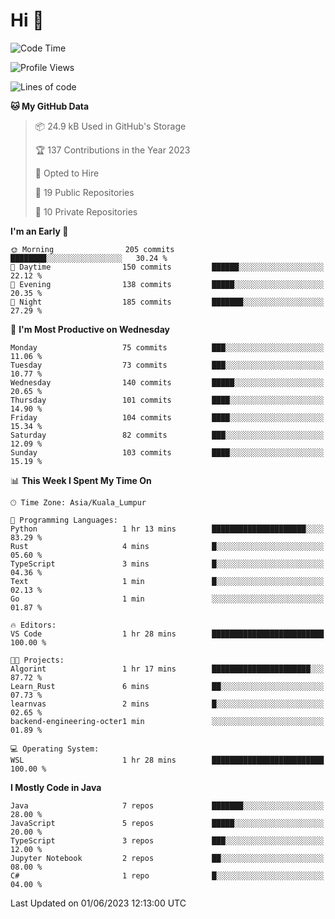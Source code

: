 <h1>Hi 👋</h1>

<!--START_SECTION:waka-->
![Code Time](http://img.shields.io/badge/Code%20Time-209%20hrs%2010%20mins-blue)

![Profile Views](http://img.shields.io/badge/Profile%20Views-7-blue)

![Lines of code](https://img.shields.io/badge/From%20Hello%20World%20I%27ve%20Written-621.0%20thousand%20lines%20of%20code-blue)

**🐱 My GitHub Data** 

> 📦 24.9 kB Used in GitHub's Storage 
 > 
> 🏆 137 Contributions in the Year 2023
 > 
> 💼 Opted to Hire
 > 
> 📜 19 Public Repositories 
 > 
> 🔑 10 Private Repositories 
 > 
**I'm an Early 🐤** 

```text
🌞 Morning                205 commits         ████████░░░░░░░░░░░░░░░░░   30.24 % 
🌆 Daytime                150 commits         ██████░░░░░░░░░░░░░░░░░░░   22.12 % 
🌃 Evening                138 commits         █████░░░░░░░░░░░░░░░░░░░░   20.35 % 
🌙 Night                  185 commits         ███████░░░░░░░░░░░░░░░░░░   27.29 % 
```
📅 **I'm Most Productive on Wednesday** 

```text
Monday                   75 commits          ███░░░░░░░░░░░░░░░░░░░░░░   11.06 % 
Tuesday                  73 commits          ███░░░░░░░░░░░░░░░░░░░░░░   10.77 % 
Wednesday                140 commits         █████░░░░░░░░░░░░░░░░░░░░   20.65 % 
Thursday                 101 commits         ████░░░░░░░░░░░░░░░░░░░░░   14.90 % 
Friday                   104 commits         ████░░░░░░░░░░░░░░░░░░░░░   15.34 % 
Saturday                 82 commits          ███░░░░░░░░░░░░░░░░░░░░░░   12.09 % 
Sunday                   103 commits         ████░░░░░░░░░░░░░░░░░░░░░   15.19 % 
```


📊 **This Week I Spent My Time On** 

```text
🕑︎ Time Zone: Asia/Kuala_Lumpur

💬 Programming Languages: 
Python                   1 hr 13 mins        █████████████████████░░░░   83.29 % 
Rust                     4 mins              █░░░░░░░░░░░░░░░░░░░░░░░░   05.60 % 
TypeScript               3 mins              █░░░░░░░░░░░░░░░░░░░░░░░░   04.36 % 
Text                     1 min               █░░░░░░░░░░░░░░░░░░░░░░░░   02.13 % 
Go                       1 min               ░░░░░░░░░░░░░░░░░░░░░░░░░   01.87 % 

🔥 Editors: 
VS Code                  1 hr 28 mins        █████████████████████████   100.00 % 

🐱‍💻 Projects: 
Algorint                 1 hr 17 mins        ██████████████████████░░░   87.72 % 
Learn_Rust               6 mins              ██░░░░░░░░░░░░░░░░░░░░░░░   07.73 % 
learnvas                 2 mins              █░░░░░░░░░░░░░░░░░░░░░░░░   02.65 % 
backend-engineering-octer1 min               ░░░░░░░░░░░░░░░░░░░░░░░░░   01.89 % 

💻 Operating System: 
WSL                      1 hr 28 mins        █████████████████████████   100.00 % 
```

**I Mostly Code in Java** 

```text
Java                     7 repos             ███████░░░░░░░░░░░░░░░░░░   28.00 % 
JavaScript               5 repos             █████░░░░░░░░░░░░░░░░░░░░   20.00 % 
TypeScript               3 repos             ███░░░░░░░░░░░░░░░░░░░░░░   12.00 % 
Jupyter Notebook         2 repos             ██░░░░░░░░░░░░░░░░░░░░░░░   08.00 % 
C#                       1 repo              █░░░░░░░░░░░░░░░░░░░░░░░░   04.00 % 
```




 Last Updated on 01/06/2023 12:13:00 UTC
<!--END_SECTION:waka-->
